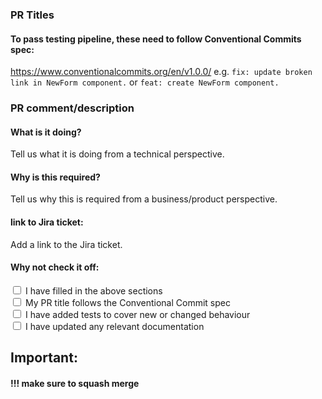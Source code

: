### PR Titles
#### To pass testing pipeline, these need to follow Conventional Commits spec:
https://www.conventionalcommits.org/en/v1.0.0/
e.g.
`fix: update broken link in NewForm component.`
or
`feat: create NewForm component.`


### PR comment/description
#### What is it doing?
Tell us what it is doing from a technical perspective.

#### Why is this required?
Tell us why this is required from a business/product perspective.

#### link to Jira ticket:
Add a link to the Jira ticket.

#### Why not check it off:

<input type="checkbox">
<label>I have filled in the above sections</label>
<br>

<input type="checkbox">
<label>My PR title follows the Conventional Commit spec</label>
<br>

<input type="checkbox">
<label>I have added tests to cover new or changed behaviour</label>
<br>

<input type="checkbox">
<label>I have updated any relevant documentation</label>
<br>

## Important:
#### !!! make sure to squash merge

